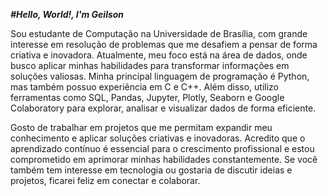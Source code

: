 ***#Hello, World!, I'm Geilson***

Sou estudante de Computação na Universidade de Brasília, com grande interesse em resolução de problemas que me desafiem a pensar de forma criativa e inovadora. Atualmente, meu foco está na área de dados, onde busco aplicar minhas habilidades para transformar informações em soluções valiosas. Minha principal linguagem de programação é Python, mas também possuo experiência em C e C++. Além disso, utilizo ferramentas como SQL, Pandas, Jupyter, Plotly, Seaborn e Google Colaboratory para explorar, analisar e visualizar dados de forma eficiente.

Gosto de trabalhar em projetos que me permitam expandir meu conhecimento e aplicar soluções criativas e inovadoras. Acredito que o aprendizado contínuo é essencial para o crescimento profissional e estou comprometido em aprimorar minhas habilidades constantemente. Se você também tem interesse em tecnologia ou gostaria de discutir ideias e projetos, ficarei feliz em conectar e colaborar.

<!-- Proudly created with GPRM ( https://gprm.itsvg.in ) -->

